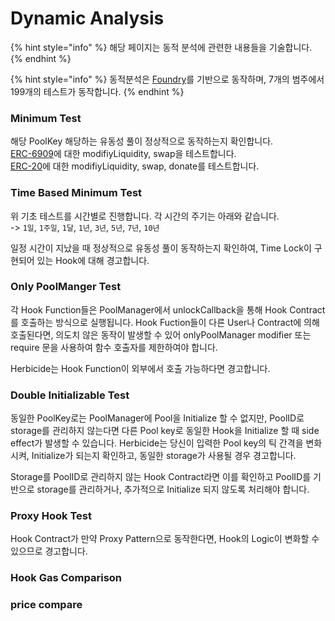 # Dynamic Analysis

{% hint style="info" %}
해당 페이지는 동적 분석에 관련한 내용들을 기술합니다.
{% endhint %}

{% hint style="info" %}
동적분석은 [Foundry](https://book.getfoundry.sh/)를 기반으로 동작하며, 7개의 범주에서 199개의 테스트가 동작합니다.
{% endhint %}

### Minimum Test

해당 PoolKey 해당하는 유동성 풀이 정상적으로 동작하는지 확인합니다.\
[ERC-6909](https://eips.ethereum.org/EIPS/eip-6909)에 대한 modifiyLiquidity, swap을 테스트합니다.\
[ERC-20](https://eips.ethereum.org/EIPS/eip-20)에 대한 modifiyLiquidity, swap, donate를 테스트합니다.&#x20;

### Time Based Minimum Test

위 기초 테스트를 시간별로 진행합니다. 각 시간의 주기는 아래와 같습니다.\
\-> `1일`, `1주일`, `1달`, `1년`, `3년`, `5년`, `7년`, `10년`

일정 시간이 지났을 때 정상적으로 유동성 풀이 동작하는지 확인하여, Time Lock이 구현되어 있는 Hook에 대해 경고합니다.

### Only PoolManger Test

각 Hook Function들은 PoolManager에서 unlockCallback을 통해 Hook Contract를 호출하는 방식으로 실행됩니다. Hook Fuction들이 다른 User나 Contract에 의해 호출된다면, 의도치 않은 동작이 발생할 수 있어 onlyPoolManager modifier 또는 require 문을 사용하여 함수 호출자를 제한하여야 합니다.

Herbicide는 Hook Function이 외부에서 호출 가능하다면 경고합니다.

### Double Initializable Test

동일한 PoolKey로는 PoolManager에 Pool을 Initialize 할 수 없지만, PoolID로 storage를 관리하지 않는다면 다른 Pool key로 동일한 Hook을 Initialize 할 때 side effect가 발생할 수 있습니다. Herbicide는 당신이 입력한 Pool key의 틱 간격을 변화시켜, Initialize가 되는지 확인하고, 동일한 storage가 사용될 경우 경고합니다.&#x20;

Storage를 PoolID로 관리하지 않는 Hook Contract라면 이를 확인하고 PoolID를 기반으로 storage를 관리하거나, 추가적으로 Initialize 되지 않도록 처리해야 합니다.

### Proxy Hook Test

Hook Contract가 만약 Proxy Pattern으로 동작한다면, Hook의 Logic이 변화할 수 있으므로 경고합니다.

### Hook Gas Comparison







### price compare





